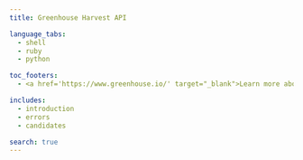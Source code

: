 ```yaml
---
title: Greenhouse Harvest API

language_tabs:
  - shell
  - ruby
  - python

toc_footers:
  - <a href='https://www.greenhouse.io/' target="_blank">Learn more about Greenhouse</a>

includes:
  - introduction
  - errors
  - candidates

search: true
---
```

